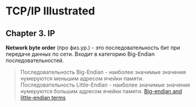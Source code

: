 # TCP/IP Illustrated

## Chapter 3. IP

**Network byte order** (про физ.ур.) - это последовательность бит при передаче данных по сети. Входит в категорию Big-Endian последовательностей. 
  
>  Последовательность Big-Endian - наиболее значимые значения нумеруются меньшим адресом ячейки памяти.
>  Последовательность Little-Endian - наиболее значимые значения нумеруются большим адресом ячейки памяти.
>  [Big-endian and little-endian terms](https://www.webopedia.com/TERM/B/big_endian.html)
